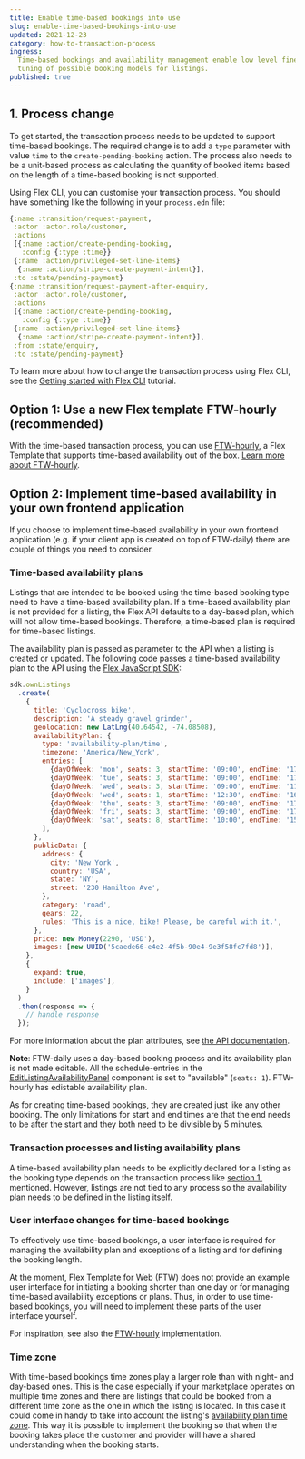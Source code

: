 ```yaml
---
title: Enable time-based bookings into use
slug: enable-time-based-bookings-into-use
updated: 2021-12-23
category: how-to-transaction-process
ingress:
  Time-based bookings and availability management enable low level fine
  tuning of possible booking models for listings.
published: true
---
```


## 1. Process change

To get started, the transaction process needs to be updated to support
time-based bookings. The required change is to add a `type` parameter
with value `time` to the `create-pending-booking` action. The process
also needs to be a unit-based process as calculating the quantity of
booked items based on the length of a time-based booking is not
supported.

Using Flex CLI, you can customise your transaction process. You should
have something like the following in your `process.edn` file:

```clojure
{:name :transition/request-payment,
 :actor :actor.role/customer,
 :actions
 [{:name :action/create-pending-booking,
   :config {:type :time}}
 {:name :action/privileged-set-line-items}
  {:name :action/stripe-create-payment-intent}],
 :to :state/pending-payment}
{:name :transition/request-payment-after-enquiry,
 :actor :actor.role/customer,
 :actions
 [{:name :action/create-pending-booking,
   :config {:type :time}}
 {:name :action/privileged-set-line-items}
  {:name :action/stripe-create-payment-intent}],
 :from :state/enquiry,
 :to :state/pending-payment}
```

To learn more about how to change the transaction process using Flex
CLI, see the
[Getting started with Flex CLI](/introduction/getting-started-with-flex-cli/)
tutorial.

## Option 1: Use a new Flex template FTW-hourly (recommended)

With the time-based transaction process, you can use
[FTW-hourly](https://github.com/sharetribe/ftw-hourly), a Flex Template
that supports time-based availability out of the box.
[Learn more about FTW-hourly](/ftw-introduction/ftw-hourly/).

## Option 2: Implement time-based availability in your own frontend application

If you choose to implement time-based availability in your own frontend
application (e.g. if your client app is created on top of FTW-daily)
there are couple of things you need to consider.

### Time-based availability plans

Listings that are intended to be booked using the time-based booking
type need to have a time-based availability plan. If a time-based
availability plan is not provided for a listing, the Flex API defaults
to a day-based plan, which will not allow time-based bookings.
Therefore, a time-based plan is required for time-based listings.

The availability plan is passed as parameter to the API when a listing
is created or updated. The following code passes a time-based
availability plan to the API using the
[Flex JavaScript SDK](https://github.com/sharetribe/flex-sdk-js):

<!-- prettier-ignore -->
```js
sdk.ownListings
  .create(
    {
      title: 'Cyclocross bike',
      description: 'A steady gravel grinder',
      geolocation: new LatLng(40.64542, -74.08508),
      availabilityPlan: {
        type: 'availability-plan/time',
        timezone: 'America/New_York',
        entries: [
          {dayOfWeek: 'mon', seats: 3, startTime: '09:00', endTime: '17:00'},
          {dayOfWeek: 'tue', seats: 3, startTime: '09:00', endTime: '17:00'},
          {dayOfWeek: 'wed', seats: 3, startTime: '09:00', endTime: '11:00'},
          {dayOfWeek: 'wed', seats: 1, startTime: '12:30', endTime: '16:30'},
          {dayOfWeek: 'thu', seats: 3, startTime: '09:00', endTime: '17:00'},
          {dayOfWeek: 'fri', seats: 3, startTime: '09:00', endTime: '17:00'},
          {dayOfWeek: 'sat', seats: 8, startTime: '10:00', endTime: '15:00'},
        ],
      },
      publicData: {
        address: {
          city: 'New York',
          country: 'USA',
          state: 'NY',
          street: '230 Hamilton Ave',
        },
        category: 'road',
        gears: 22,
        rules: 'This is a nice, bike! Please, be careful with it.',
      },
      price: new Money(2290, 'USD'),
      images: [new UUID('5caede66-e4e2-4f5b-90e4-9e3f58fc7fd8')],
    },
    {
      expand: true,
      include: ['images'],
    }
  )
  .then(response => {
    // handle response
  });
```

For more information about the plan attributes, see
[the API documentation](https://www.sharetribe.com/api-reference/marketplace.html#ownlisting-availability-plan).

**Note**: FTW-daily uses a day-based booking process and its
availability plan is not made editable. All the schedule-entries in the
[EditListingAvailabilityPanel](https://github.com/sharetribe/flex-template-web/blob/master/src/components/EditListingAvailabilityPanel/EditListingAvailabilityPanel.js)
component is set to "available" (`seats: 1`). FTW-hourly has edistable
availability plan.

As for creating time-based bookings, they are created just like any
other booking. The only limitations for start and end times are that the
end needs to be after the start and they both need to be divisible by 5
minutes.

### Transaction processes and listing availability plans

A time-based availability plan needs to be explicitly declared for a
listing as the booking type depends on the transaction process like
[section 1.](#1-process-change) mentioned. However, listings are not
tied to any process so the availability plan needs to be defined in the
listing itself.

### User interface changes for time-based bookings

To effectively use time-based bookings, a user interface is required for
managing the availability plan and exceptions of a listing and for
defining the booking length.

At the moment, Flex Template for Web (FTW) does not provide an example
user interface for initiating a booking shorter than one day or for
managing time-based availability exceptions or plans. Thus, in order to
use time-based bookings, you will need to implement these parts of the
user interface yourself.

For inspiration, see also the
[FTW-hourly](https://github.com/sharetribe/ftw-hourly) implementation.

### Time zone

With time-based bookings time zones play a larger role than with night-
and day-based ones. This is the case especially if your marketplace
operates on multiple time zones and there are listings that could be
booked from a different time zone as the one in which the listing is
located. In this case it could come in handy to take into account the
listing's
[availability plan time zone](https://www.sharetribe.com/api-reference/marketplace.html#listing-resource-format).
This way it is possible to implement the booking so that when the
booking takes place the customer and provider will have a shared
understanding when the booking starts.
